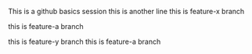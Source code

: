 This is a github basics session
this is another line
this is feature-x branch

this is feature-a branch

this is feature-y branch
this is feature-a branch

